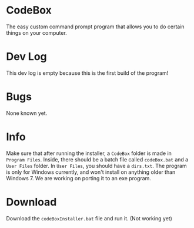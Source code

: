 # CodeBox
The easy custom command prompt program that allows you to do certain things on your computer.
# Dev Log
This dev log is empty because this is the first build of the program!
# Bugs
None known yet.
# Info
Make sure that after running the installer, a ` CodeBox ` folder is made in ` Program Files `. Inside, there should be a batch file called ` codeBox.bat `  and a ` User Files ` folder. In ` User Files `, you should have a ` dirs.txt `. The program is only for Windows currently, and won't install on anything older than Windows 7. We are working on porting it to an exe program. 
# Download
Download the ` codeBoxInstaller.bat ` file and run it. (Not working yet)
